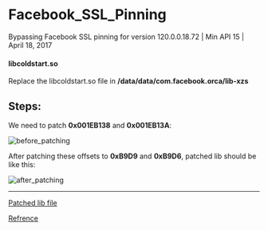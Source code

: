 # Facebook_SSL_Pinning
Bypassing Facebook SSL pinning for version 120.0.0.18.72 | Min API 15 | April 18, 2017


#### libcoldstart.so

Replace the libcoldstart.so file in **/data/data/com.facebook.orca/lib-xzs**



## Steps:



We need to patch **0x001EB138** and **0x001EB13A**:

![before_patching](https://raw.githubusercontent.com/pouyadarabi/Facebook_SSL_Pinning/master/before.jpg)


After patching these offsets to **0xB9D9** and **0xB9D6**, patched lib should be like this:


![after_patching](https://raw.githubusercontent.com/pouyadarabi/Facebook_SSL_Pinning/master/after.jpg)



---



[Patched lib file](https://github.com/pouyadarabi/Facebook_SSL_Pinning/blob/master/libcoldstart.so)

[Refrence](https://serializethoughts.com/2016/08/18/bypassing-ssl-pinning-in-android-applications/)

